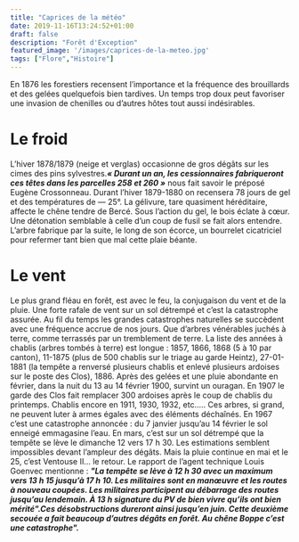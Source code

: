 ```yaml
---
title: "Caprices de la météo"
date: 2019-11-16T13:24:52+01:00
draft: false
description: "Forêt d'Exception"
featured_image: '/images/caprices-de-la-meteo.jpg'
tags: ["Flore","Histoire"]
---
```


En 1876 les forestiers recensent l’importance et la fréquence des brouillards et des gelées quelquefois bien tardives. Un temps trop doux peut favoriser une invasion de chenilles ou d’autres hôtes tout aussi indésirables.

# Le froid
L’hiver 1878/1879 (neige et verglas) occasionne de gros dégâts sur les cimes des pins sylvestres.***« Durant un an, les cessionnaires fabriqueront ces têtes dans les parcelles 258 et 260 »*** nous fait savoir le préposé Eugène Crossonneau.
Durant l’hiver 1879-1880 on recensera 78 jours de gel et des températures de — 25°.
La gélivure, tare quasiment héréditaire, affecte le chêne tendre de Bercé. 
Sous l’action du gel, le bois éclate à cœur. Une détonation semblable à celle d’un coup de fusil se fait alors entendre. L’arbre fabrique par la suite, le long de son écorce, un bourrelet cicatriciel pour refermer tant bien que mal cette plaie béante.

# Le vent
Le plus grand fléau en forêt, est avec le feu, la conjugaison du vent et de la pluie. Une forte rafale de vent sur un sol détrempé et c’est la catastrophe assurée. Au fil du temps les grandes catastrophes naturelles se succèdent avec une fréquence accrue de nos jours. Que d’arbres vénérables juchés à terre, comme terrassés par un tremblement de terre.
La liste des années à chablis (arbres tombés à terre) est longue : 1857, 1866, 1868 (5 à 10 par canton), 11-1875 (plus de 500 chablis sur le triage au garde Heintz), 27-01-1881 (la tempête a renversé plusieurs chablis et enlevé plusieurs ardoises sur le poste des Clos), 1886.
Après des gelées et une pluie abondante en février, dans la nuit du 13 au 14 février 1900, survint un ouragan.
En 1907 le garde des Clos fait remplacer 300 ardoises après le coup de chablis du printemps.
Chablis encore en 1911, 1930, 1932, etc.…. 
Ces arbres, si grand, ne peuvent luter à armes égales avec des éléments déchaînés.
En  1967  c’est une catastrophe annoncée : du 7 janvier jusqu’au 14 février le sol enneigé emmagasine l’eau. En mars, c’est sur un sol détrempé que la tempête se lève le dimanche 12 vers 17 h 30. Les estimations semblent impossibles devant l’ampleur des dégâts.
Mais la pluie continue en mai et le 25, c’est Ventouse II... le retour.
Le rapport de l’agent technique Louis Goenvec mentionne : ***"La tempête se lève à 12 h 30 avec un maximum vers 13 h 15 jusqu’à 17 h 10. Les militaires sont en manœuvre et les routes à nouveau coupées. Les militaires participent au débarrage des routes jusqu’au lendemain. À 13 h signature du PV de bien vivre qu’ils ont bien mérité".Ces désobstructions dureront ainsi jusqu’en juin. Cette deuxième secouée a fait beaucoup d’autres dégâts en forêt. Au chêne Boppe c’est une catastrophe".*** 
